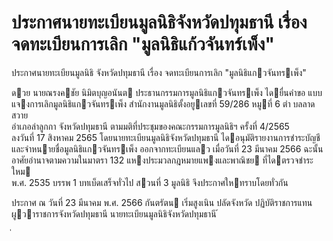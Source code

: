 
# ประกาศนายทะเบียนมูลนิธิจังหวัดปทุมธานี เรื่อง จดทะเบียนการเลิก "มูลนิธิแก้วจันทร์เพ็ง"
      
      

      
      

ประกาศนายทะเบียนมูลนิธิ 
จังหวัดปทุมธานี 
เรื่อง   จดทะเบียนการเลิก  "มูลนิธิแกวจันทรเพ็ง" 
 
 
ดวย  นายณรงคชัย  นิมิตบุญอนันต  ประธานกรรมการมูลนิธิแกวจันทรเพ็ง  ไดยื่นคําขอ 
แบบแจงการเลิกมูลนิธิแกวจันทรเพ็ง  สํานักงานมูลนิธิตั้งอยูเลขที่  59/286  หมูที่  6  ตํา บลลาดสวาย   
อําเภอลําลูกกา  จังหวัดปทุมธานี  ตามมติที่ประชุมของคณะกรรมการมูลนิธิฯ  ครั้งที่  4/2565   
ลงวันที่  17  สิงหาคม  2565  โดยนายทะเบียนมูลนิธิจังหวัดปทุมธานี  ไดอนุมัติรายงานการชําระบัญชี   
และจําหนายชื่อมูลนิธิแกวจันทรเพ็ง  ออกจากทะเบียนแลว  เมื่อวันที่    23  มีนาคม     2566 
ฉะนั้น  อาศัยอํานาจตามความในมาตรา  132   แหงประมวลกฎหมายแพงและพาณิชย  ที่ไดตรวจชําระใหม   
พ.ศ.   2535  บรรพ  1  บทเบ็ดเสร็จทั่วไป  สวนที่  3  มูลนิธิ  จึงประกาศใหทราบโดยทั่วกัน 
 
ประกาศ  ณ  วันที่  23  มีนาคม  พ.ศ.      2566 
กันตรัตน  เริ่มสูงเนิน 
ปลัดจังหวัด  ปฏิบัติราชการแทน 
ผูวาราชการจังหวัดปทุมธานี 
นายทะเบียนมูลนิธิจังหวัดปทุมธานี 
้
 
่
 